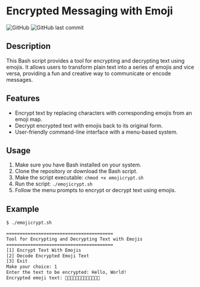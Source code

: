 # Encrypted Messaging with Emoji

![GitHub](https://img.shields.io/github/license/0x01369/emojicrypt)
![GitHub last commit](https://img.shields.io/github/last-commit/0x01369/emojicrypt)

## Description

This Bash script provides a tool for encrypting and decrypting text using emojis. It allows users to transform plain text into a series of emojis and vice versa, providing a fun and creative way to communicate or encode messages.

## Features

- Encrypt text by replacing characters with corresponding emojis from an emoji map.
- Decrypt encrypted text with emojis back to its original form.
- User-friendly command-line interface with a menu-based system.

## Usage

1. Make sure you have Bash installed on your system.
2. Clone the repository or download the Bash script.
3. Make the script executable: `chmod +x emojicrypt.sh`
4. Run the script: `./emojicrypt.sh`
5. Follow the menu prompts to encrypt or decrypt text using emojis.

## Example

```bash
$ ./emojicrypt.sh

========================================
Tool for Encrypting and Decrypting Text with Emojis
========================================
[1] Encrypt Text With Emojis
[2] Decode Encrypted Emoji Text
[3] Exit
Make your choice: 1
Enter the text to be encrypted: Hello, World!
Encrypted emoji text: 🥩🍒🥑🥑🥒🍧🥮🥫🥒🥕🥑🍓🍦
